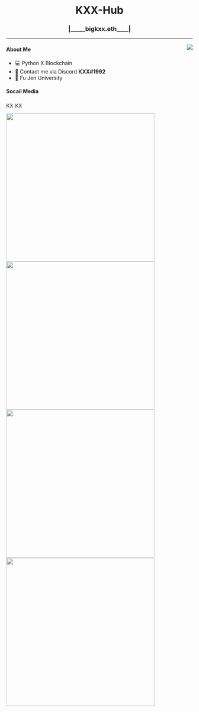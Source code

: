 <h1 align="center">KXX-Hub</h1>
<h3 align="center" >|_____bigkxx.eth____|</h3>

--- 

<img align="right" src="https://github-readme-stats.vercel.app/api?username=KXX-Hub&show_icons=true&theme=react">

#### About Me
- 💻 Python X Blockchain 
- 💬 Contact me via Discord **KXX#1992**
- 🏫 Fu Jen University 


#### Socail Media
<a href="https://twitter.com/hongzhikai1" target="blank"><img align="center" src="https://raw.githubusercontent.com/rahuldkjain/github-profile-readme-generator/master/src/images/icons/Social/twitter.svg" alt="KXX-Twitter" height="15" width="20" /></a>
<a href="https://www.instagram.com/k._______.______/" target="blank"><img align="center" src="https://raw.githubusercontent.com/rahuldkjain/github-profile-readme-generator/master/src/images/icons/Social/instagram.svg" alt="KXX-IG" height="15" width="20" /></a>

<a href="https://github.com/KXX-Hub/IT_ironman">
  <img align="center" width = "400"src="https://github-readme-stats.vercel.app/api/pin/?username=KXX-Hub&repo=IT_ironman&theme=dark" />
</a>

<a href="https://github.com/KXX-Hub/Wallet_Tracker">
  <img align="center" width = "400"src="https://github-readme-stats.vercel.app/api/pin/?username=KXX-Hub&repo=Wallet_Tracker&theme=dark" />
</a>

<a href="https://github.com/KXX-Hub/Line_Gas_Notify">
  <img align="center" width = "400"src="https://github-readme-stats.vercel.app/api/pin/?username=KXX-Hub&repo=Line_Gas_Notify&theme=dark" />
</a>

<a href="https://github.com/KXX-Hub/THR_bot">
  <img align="center" width = "400"src="https://github-readme-stats.vercel.app/api/pin/?username=KXX-Hub&repo=THR_bot&theme=dark" />
</a>
